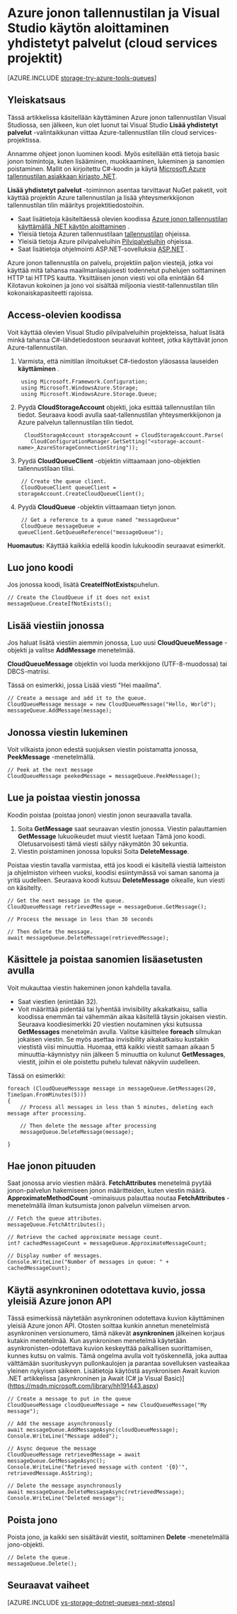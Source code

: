 <properties
    pageTitle="Aloittaminen jonon tallennustilan ja Visual Studio yhdistetyt palvelut (pilvipalveluihin) | Microsoft Azure"
    description="Pikaviestien käyttäminen cloud palvelun projektin Visual Studiossa jonon Azure-tallennustilan, kun yhteyden Visual Studiossa tallennustilan tilin yhdistetyt palvelut"
    services="storage"
    documentationCenter=""
    authors="TomArcher"
    manager="douge"
    editor=""/>

<tags
    ms.service="storage"
    ms.workload="web"
    ms.tgt_pltfrm="vs-getting-started" 
    ms.devlang="na"
    ms.topic="article"
    ms.date="07/18/2016"
    ms.author="tarcher"/>

# <a name="getting-started-with-azure-queue-storage-and-visual-studio-connected-services-cloud-services-projects"></a>Azure jonon tallennustilan ja Visual Studio käytön aloittaminen yhdistetyt palvelut (cloud services projektit)

[AZURE.INCLUDE [storage-try-azure-tools-queues](../../includes/storage-try-azure-tools-queues.md)]

## <a name="overview"></a>Yleiskatsaus

Tässä artikkelissa käsitellään käyttäminen Azure jonon tallennustilan Visual Studiossa, sen jälkeen, kun olet luonut tai Visual Studio **Lisää yhdistetyt palvelut** -valintaikkunan viittaa Azure-tallennustilan tilin cloud services-projektissa.

Annamme ohjeet jonon luominen koodi. Myös esitellään että tietoja basic jonon toimintoja, kuten lisääminen, muokkaaminen, lukeminen ja sanomien poistaminen. Mallit on kirjoitettu C#-koodin ja käytä [Microsoft Azure tallennustilan asiakkaan kirjasto .NET](https://msdn.microsoft.com/library/azure/dn261237.aspx).

**Lisää yhdistetyt palvelut** -toiminnon asentaa tarvittavat NuGet paketit, voit käyttää projektin Azure tallennustilan ja lisää yhteysmerkkijonon tallennustilan tilin määritys projektitiedostoihin.

 - Saat lisätietoja käsiteltäessä olevien koodissa [Azure jonon tallennustilan käyttämällä .NET käytön aloittaminen](storage-dotnet-how-to-use-queues.md) .
 - Yleisiä tietoja Azuren tallennustilaan [tallennustilan](https://azure.microsoft.com/documentation/services/storage/) ohjeissa.
 - Yleisiä tietoja Azure pilvipalveluihin [Pilvipalveluihin](https://azure.microsoft.com/documentation/services/cloud-services/) ohjeissa.
 - Saat lisätietoja ohjelmointi ASP.NET-sovelluksia [ASP.NET](http://www.asp.net) .


Azure jonon tallennustila on palvelu, projektiin paljon viestejä, jotka voi käyttää mitä tahansa maailmanlaajuisesti todennetut puhelujen soittaminen HTTP tai HTTPS kautta. Yksittäisen jonon viesti voi olla enintään 64 Kilotavun kokoinen ja jono voi sisältää miljoonia viestit-tallennustilan tilin kokonaiskapasiteetti rajoissa.


## <a name="access-queues-in-code"></a>Access-olevien koodissa

Voit käyttää olevien Visual Studio pilvipalveluihin projekteissa, haluat lisätä minkä tahansa C#-lähdetiedostoon seuraavat kohteet, jotka käyttävät jonon Azure-tallennustilan.

1. Varmista, että nimitilan ilmoitukset C#-tiedoston yläosassa lauseiden **käyttäminen** .

        using Microsoft.Framework.Configuration;
        using Microsoft.WindowsAzure.Storage;
        using Microsoft.WindowsAzure.Storage.Queue;

2. Pyydä **CloudStorageAccount** objekti, joka esittää tallennustilan tilin tiedot. Seuraava koodi avulla saat-tallennustilan yhteysmerkkijonon ja Azure palvelun tallennustilan tilin tiedot.

         CloudStorageAccount storageAccount = CloudStorageAccount.Parse(
           CloudConfigurationManager.GetSetting("<storage-account-name>_AzureStorageConnectionString"));

3. Pyydä **CloudQueueClient** -objektin viittaamaan jono-objektien tallennustilaan tilisi.  

        // Create the queue client.
        CloudQueueClient queueClient = storageAccount.CreateCloudQueueClient();

4. Pyydä **CloudQueue** -objektin viittaamaan tietyn jonon.

        // Get a reference to a queue named "messageQueue"
        CloudQueue messageQueue = queueClient.GetQueueReference("messageQueue");


**Huomautus:** Käyttää kaikkia edellä koodin lukukoodin seuraavat esimerkit.

## <a name="create-a-queue-in-code"></a>Luo jono koodi

Jos jonossa koodi, lisätä **CreateIfNotExists**puhelun.

    // Create the CloudQueue if it does not exist
    messageQueue.CreateIfNotExists();

## <a name="add-a-message-to-a-queue"></a>Lisää viestiin jonossa

Jos haluat lisätä viestiin aiemmin jonossa, Luo uusi **CloudQueueMessage** -objekti ja valitse **AddMessage** menetelmää.

**CloudQueueMessage** objektin voi luoda merkkijono (UTF-8-muodossa) tai DBCS-matriisi.

Tässä on esimerkki, jossa Lisää viesti "Hei maailma".

    // Create a message and add it to the queue.
    CloudQueueMessage message = new CloudQueueMessage("Hello, World");
    messageQueue.AddMessage(message);

## <a name="read-a-message-in-a-queue"></a>Jonossa viestin lukeminen

Voit vilkaista jonon edestä suojuksen viestin poistamatta jonossa, **PeekMessage** -menetelmällä.

    // Peek at the next message
    CloudQueueMessage peekedMessage = messageQueue.PeekMessage();

## <a name="read-and-remove-a-message-in-a-queue"></a>Lue ja poistaa viestin jonossa

Koodin poistaa (poistaa jonon) viestin jonon seuraavalla tavalla.

1. Soita **GetMessage** saat seuraavan viestin jonossa. Viestin palauttamien **GetMessage** lukuoikeudet muut viestit luetaan Tämä jono koodi. Oletusarvoisesti tämä viesti säilyy näkymätön 30 sekuntia.
2.  Viestin poistaminen jonossa lopuksi Soita **DeleteMessage**.

Poistaa viestin tavalla varmistaa, että jos koodi ei käsitellä viestiä laitteiston ja ohjelmiston virheen vuoksi, koodisi esiintymässä voi saman sanoma ja yritä uudelleen. Seuraava koodi kutsuu **DeleteMessage** oikealle, kun viesti on käsitelty.

    // Get the next message in the queue.
    CloudQueueMessage retrievedMessage = messageQueue.GetMessage();

    // Process the message in less than 30 seconds

    // Then delete the message.
    await messageQueue.DeleteMessage(retrievedMessage);


## <a name="use-additional-options-to-process-and-remove-queue-messages"></a>Käsittele ja poistaa sanomien lisäasetusten avulla

Voit mukauttaa viestin hakeminen jonon kahdella tavalla.

 - Saat viestien (enintään 32).
 - Voit määrittää pidentää tai lyhentää invisibility aikakatkaisu, sallia koodissa enemmän tai vähemmän aikaa käsitellä täysin jokaisen viestin. Seuraava koodiesimerkki 20 viestien noutaminen yksi kutsussa **GetMessages** menetelmän avulla. Valitse käsittelee **foreach** silmukan jokaisen viestin. Se myös asettaa invisibility aikakatkaisu kustakin viestistä viisi minuuttia. Huomaa, että kaikki viestit samaan aikaan 5 minuuttia-käynnistyy niin jälkeen 5 minuuttia on kulunut **GetMessages**, viestit, joihin ei ole poistettu puhelu tulevat näkyviin uudelleen.

Tässä on esimerkki:

    foreach (CloudQueueMessage message in messageQueue.GetMessages(20, TimeSpan.FromMinutes(5)))
    {
        // Process all messages in less than 5 minutes, deleting each message after processing.

        // Then delete the message after processing
        messageQueue.DeleteMessage(message);

    }

## <a name="get-the-queue-length"></a>Hae jonon pituuden

Saat jonossa arvio viestien määrä. **FetchAttributes** menetelmä pyytää jonon-palvelun hakemiseen jonon määritteiden, kuten viestin määrä. **ApproximateMethodCount** -ominaisuus palauttaa noutaa **FetchAttributes** -menetelmällä ilman kutsumista jonon palvelun viimeisen arvon.

    // Fetch the queue attributes.
    messageQueue.FetchAttributes();

    // Retrieve the cached approximate message count.
    int? cachedMessageCount = messageQueue.ApproximateMessageCount;

    // Display number of messages.
    Console.WriteLine("Number of messages in queue: " + cachedMessageCount);

## <a name="use-the-async-await-pattern-with-common-azure-queue-apis"></a>Käytä asynkroninen odotettava kuvio, jossa yleisiä Azure jonon API

Tässä esimerkissä näytetään asynkroninen odotettava kuvion käyttäminen yleisiä Azure jonon API. Otosten soittaa kunkin annetun menetelmistä asynkroninen versionumero, tämä näkevät **asynkroninen** jälkeinen korjaus kutakin menetelmää. Kun asynkroninen menetelmä käytetään asynkronisten-odotettava kuvion keskeyttää paikallisen suorittamisen, kunnes kutsu on valmis. Tämä ongelma avulla voit työskennellä, joka auttaa välttämään suorituskyvyn pullonkaulojen ja parantaa sovelluksen vasteaikaa yleinen nykyisen säikeen. Lisätietoja käytöstä asynkronisen Await kuvion .NET artikkelissa [asynkroninen ja Await (C# ja Visual Basic)] (https://msdn.microsoft.com/library/hh191443.aspx)

    // Create a message to put in the queue
    CloudQueueMessage cloudQueueMessage = new CloudQueueMessage("My message");

    // Add the message asynchronously
    await messageQueue.AddMessageAsync(cloudQueueMessage);
    Console.WriteLine("Message added");

    // Async dequeue the message
    CloudQueueMessage retrievedMessage = await messageQueue.GetMessageAsync();
    Console.WriteLine("Retrieved message with content '{0}'", retrievedMessage.AsString);

    // Delete the message asynchronously
    await messageQueue.DeleteMessageAsync(retrievedMessage);
    Console.WriteLine("Deleted message");

## <a name="delete-a-queue"></a>Poista jono

Poista jono, ja kaikki sen sisältävät viestit, soittaminen **Delete** -menetelmällä jono-objekti.

    // Delete the queue.
    messageQueue.Delete();

## <a name="next-steps"></a>Seuraavat vaiheet

[AZURE.INCLUDE [vs-storage-dotnet-queues-next-steps](../../includes/vs-storage-dotnet-queues-next-steps.md)]
